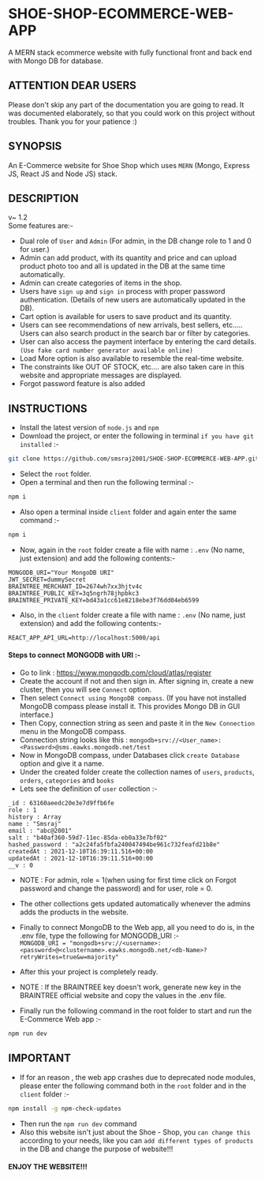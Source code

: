 # SHOE-SHOP-ECOMMERCE-WEB-APP
A MERN stack ecommerce website with fully functional front and back end with Mongo DB for database.

## ATTENTION DEAR USERS
Please don't skip any part of the documentation you are going to read. It was documented elaborately, so that you could work on this project without troubles. Thank you for your patience :)

## SYNOPSIS

An E-Commerce website for Shoe Shop which uses ```MERN``` (Mongo, Express JS, React JS and Node JS) stack.

## DESCRIPTION
v~ 1.2\
Some features are:-

- Dual role of ```User``` and ```Admin``` (For admin, in the DB change role to 1 and 0 for user.)
- Admin can add product, with its quantity and price and can upload product photo too and all is updated in the DB at the same time automatically.
- Admin can create categories of items in the shop.
- Users have ```sign up``` and ```sign in``` process with proper password authentication. (Details of new users are automatically updated in the DB).
- Cart option is available for users to save product and its quantity.
- Users can see recommendations of new arrivals, best sellers, etc..... Users can also search product in the search bar or filter by categories.
- User can also access the payment interface by entering the card details. ```(Use fake card number generator available online)```
- Load More option is also available to resemble the real-time website.
- The constraints like OUT OF STOCK, etc.... are also taken care in this website and appropriate messages are displayed.
- Forgot password feature is also added

## INSTRUCTIONS
- Install the latest version of ```node.js``` and ```npm```
- Download the project, or enter the following in terminal ```if you have git installed``` :-
```bash 
git clone https://github.com/smsraj2001/SHOE-SHOP-ECOMMERCE-WEB-APP.git
```
- Select the ```root``` folder.
- Open a terminal and then run the following terminal :-
```bash 
npm i
```
- Also open a terminal inside ```client``` folder and again enter the same command :-
```bash 
npm i
```
- Now, again in the ```root``` folder create a file with name : ```.env``` (No name, just extension) and add the following contents:-
```.env
MONGODB_URI="Your MongoDB URI"
JWT_SECRET=dummySecret
BRAINTREE_MERCHANT_ID=2674wh7xx3hjtv4c
BRAINTREE_PUBLIC_KEY=3q5ngrh78jhpbkc3
BRAINTREE_PRIVATE_KEY=bd43a1cc61e8218ebe3f76dd04eb6599
```

- Also, in the ```client``` folder create a file with name : ```.env``` (No name, just extension) and add the following contents:-
```.env
REACT_APP_API_URL=http://localhost:5000/api
```

#### Steps to connect MONGODB with URI :-
- Go to link : https://www.mongodb.com/cloud/atlas/register
- Create the account if not and then sign in. After signing in, create a new cluster, then you will see ```Connect``` option.
- Then select ```Connect using MongoDB compass```. (If you have not installed MongoDB compass please install it. This provides Mongo DB in GUI interface.)
- Then Copy, connection string as seen and paste it in the ```New Connection``` menu in the MongoDB compass.
- Connection string looks like this : ```mongodb+srv://<User_name>:<Password>@sms.eawks.mongodb.net/test```
- Now in MongoDB compass, under Databases click ```create Database``` option and give it a name.
- Under the created folder create the collection names of ```users```, ```products```, ```orders```, ```categories``` and ```books```
- Lets see the definition of ```user``` collection :-
```.javascript
_id : 63160aeedc20e3e7d9ffb6fe
role : 1
history : Array
name : "Smsraj"
email : "abc@2001"
salt : "b40af360-59d7-11ec-85da-eb0a33e7bf02"
hashed_password : "a2c24fa5fbfa240047494be961c732feafd21b8e"
createdAt : 2021-12-10T16:39:11.516+00:00
updatedAt : 2021-12-10T16:39:11.516+00:00
__v : 0
```
- NOTE : For admin, role = 1(when using for first time click on Forgot password and change the password) and for user, role = 0. 
- The other collections gets updated automatically whenever the admins adds the products in the website.

- Finally to connect MongoDB to the Web app, all you need to do is, in the .env file, type the following for MONGODB_URI :-\
```MONGODB_URI = "mongodb+srv://<username>:<password>@<clustername>.eawks.mongodb.net/<db-Name>?retryWrites=true&w=majority"```
- After this your project is completely ready.
- NOTE : If the BRAINTREE key doesn't work, generate new key in the BRAINTREE official website and copy the values in the .env file.

- Finally run the following command in the root folder to start and run the E-Commerce Web app :-
```bash 
npm run dev
```
## IMPORTANT
- If for an reason , the web app crashes due to deprecated node modules, please enter the following command both in the  ```root``` folder and in the ```client``` folder :-
```bash 
npm install -g npm-check-updates
```
- Then run the ```npm run dev``` command
- Also this website isn't just about the Shoe - Shop, you ```can change this``` according to your needs, like you can ```add different types of products``` in the DB and change the purpose of website!!!

#### ENJOY THE WEBSITE!!!